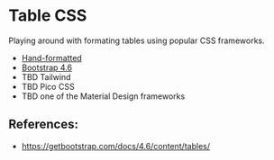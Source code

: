 # Table CSS

Playing around with formating tables using popular CSS frameworks.

  * [Hand-formatted](https://handformat.html)
  * [Bootstrap 4.6](https://bootstrap4.html)
  * TBD Tailwind
  * TBD Pico CSS
  * TBD one of the Material Design frameworks

## References:

  * https://getbootstrap.com/docs/4.6/content/tables/

